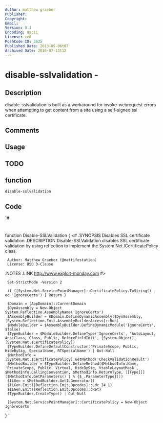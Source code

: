 ```yaml
---
Author: matthew graeber
Publisher: 
Copyright: 
Email: 
Version: 0.1
Encoding: ascii
License: cc0
PoshCode ID: 3625
Published Date: 2013-09-06t07
Archived Date: 2016-07-13t12
---
```


# disable-sslvalidation - 

## Description

disable-sslvalidation is built as a workaround for invoke-webrequest errors when attempting to get content from a site using a self-signed ssl certificate.

## Comments



## Usage



## TODO



## function

`disable-sslvalidation`

## Code

`#
 #
 function Disable-SSLValidation
 {
 <#
 .SYNOPSIS
     Disables SSL certificate validation
 .DESCRIPTION
     Disable-SSLValidation disables SSL certificate validation by using reflection to implement the System.Net.ICertificatePolicy class.
 
     Author: Matthew Graeber (@mattifestation)
     License: BSD 3-Clause
 .NOTES
 .LINK
     http://www.exploit-monday.com
 #>
 
     Set-StrictMode -Version 2
 
     if ([System.Net.ServicePointManager]::CertificatePolicy.ToString() -eq 'IgnoreCerts') { Return }
 
     $Domain = [AppDomain]::CurrentDomain
     $DynAssembly = New-Object System.Reflection.AssemblyName('IgnoreCerts')
     $AssemblyBuilder = $Domain.DefineDynamicAssembly($DynAssembly, [System.Reflection.Emit.AssemblyBuilderAccess]::Run)
     $ModuleBuilder = $AssemblyBuilder.DefineDynamicModule('IgnoreCerts', $false)
     $TypeBuilder = $ModuleBuilder.DefineType('IgnoreCerts', 'AutoLayout, AnsiClass, Class, Public, BeforeFieldInit', [System.Object], [System.Net.ICertificatePolicy])
     $TypeBuilder.DefineDefaultConstructor('PrivateScope, Public, HideBySig, SpecialName, RTSpecialName') | Out-Null
     $MethodInfo = [System.Net.ICertificatePolicy].GetMethod('CheckValidationResult')
     $MethodBuilder = $TypeBuilder.DefineMethod($MethodInfo.Name, 'PrivateScope, Public, Virtual, HideBySig, VtableLayoutMask', $MethodInfo.CallingConvention, $MethodInfo.ReturnType, ([Type[]] ($MethodInfo.GetParameters() | % {$_.ParameterType})))
     $ILGen = $MethodBuilder.GetILGenerator()
     $ILGen.Emit([Reflection.Emit.Opcodes]::Ldc_I4_1)
     $ILGen.Emit([Reflection.Emit.Opcodes]::Ret)
     $TypeBuilder.CreateType() | Out-Null
 
     [System.Net.ServicePointManager]::CertificatePolicy = New-Object IgnoreCerts
 }
`

